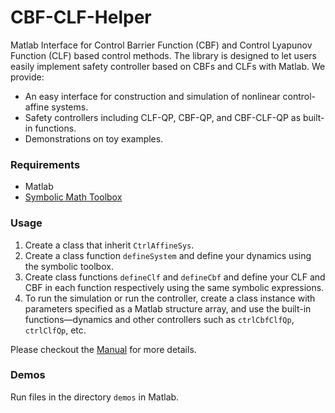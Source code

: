 # CBF-CLF-Helper
Matlab Interface for Control Barrier Function (CBF) and Control Lyapunov Function (CLF) based control methods. The library is designed to let users easily implement safety controller based on CBFs and CLFs with Matlab. We provide:
- An easy interface for construction and simulation of nonlinear control-affine systems.
- Safety controllers including CLF-QP, CBF-QP, and CBF-CLF-QP as built-in functions.
- Demonstrations on toy examples.


### Requirements
- Matlab
- [Symbolic Math Toolbox](https://www.mathworks.com/products/symbolic.html)

### Usage
1. Create a class that inherit `CtrlAffineSys`.
2. Create a class function `defineSystem` and define your dynamics using the symbolic toolbox.
3. Create class functions `defineClf` and `defineCbf` and define your CLF and CBF in each function respectively using the same symbolic expressions.
4. To run the simulation or run the controller, create a class instance with parameters specified as a Matlab structure array, and use the built-in functions—dynamics and other controllers such as `ctrlCbfClfQp`, `ctrlClfQp`, etc.

Please checkout the [Manual](https://github.com/HybridRobotics/CBF-CLF-Helper/blob/master/Manual_v1.pdf) for more details.

### Demos
Run files in the directory `demos` in Matlab.
